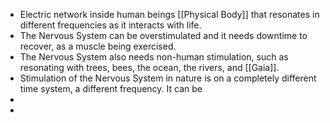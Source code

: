 - Electric network inside human beings [[Physical Body]] that resonates in different frequencies as it interacts with life.
- The Nervous System can be overstimulated and it needs downtime to recover, as a muscle being exercised.
- The Nervous System also needs non-human stimulation, such as resonating with trees, bees, the ocean, the rivers, and [[Gaia]].
- Stimulation of the Nervous System in nature is on a completely different time system, a different frequency. It can be
-
-